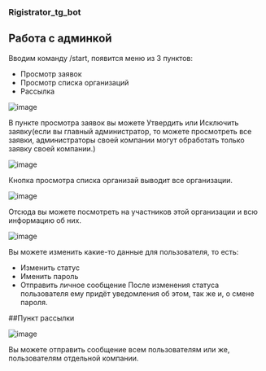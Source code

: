 ### Rigistrator_tg_bot
## Работа с админкой
Вводим команду /start, появится меню из 3 пунктов:
- Просмотр заявок
- Просмотр списка организаций
- Рассылка

![image](https://user-images.githubusercontent.com/63918733/116965312-27ff4c00-acb6-11eb-90f8-8adf1b5ffb4a.png)

В пункте просмотра заявок вы можете Утвердить или Исключить заявку(если вы главный администратор, то можете  просмотреть все заявки, администраторы своей компании могут обработать только заявку своей компании.)

![image](https://user-images.githubusercontent.com/63918733/116965470-917f5a80-acb6-11eb-8052-ab9114b7d5f5.png)

Кнопка просмотра списка организай выводит все организации.

![image](https://user-images.githubusercontent.com/63918733/116965529-b8d62780-acb6-11eb-8547-9f3d39d3b43e.png)

Отсюда вы можете посмотреть на участников этой организации и всю информацию об них.

![image](https://user-images.githubusercontent.com/63918733/116965625-ee7b1080-acb6-11eb-90b9-783c3d3fa294.png)

Вы можете изменить какие-то данные для пользователя, то есть:
- Изменить статус
- Именить пароль
- Отправить личное сообщение
После изменения статуса пользователя ему придёт уведомления об этом, так же и, о смене пароля.

##Пункт рассылки

![image](https://user-images.githubusercontent.com/63918733/116965845-79f4a180-acb7-11eb-800e-40d752491235.png)

Вы можете отправить сообщение всем пользователям или же, пользователям отдельной компании.
